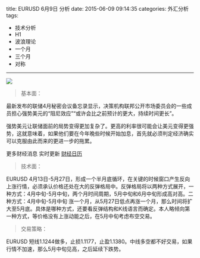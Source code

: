 title: EURUSD 6月9日 分析
date: 2015-06-09 09:14:35
categories: 外汇分析
tags:
- 技术分析
- H1
- 波浪理论
- 一个月
- 三个月
- 对称
---
![](http://eurusd.qiniudn.com/80.png)

>基本面：

最新发布的联储4月秘密会议备忘录显示，决策机构联邦公开市场委员会的一些成员担心强势美元的“阻尼效应”“或许会比之前预计的更大，持续时间更长”。

强势美元让联储面前的局势变得更加复杂了。更高的利率很可能会让美元变得更强势，这就意味着，如果他们要在今年晚些时候开始加息，首先就必须判定经济确实可以克服由此而来的更进一步的拖累。

更多财经消息 实时更新 [财经日历](http://eurusd.cn/rl/)

>技术面：

EURUSD 4月13日-5月27日，形成一个半月底循环，在关键的时候窗口产生反向上涨行情，必须承认价格还处在大的反弹格局中。反弹格局将以两种方式展开，一种方式：4月中旬-5月中旬，两个月时间周期，5月中旬和6月中旬形成高对高。二种方式：4月中旬-5月中旬 涨一个月，从5月27日低点再涨一个月，那么时间将扩大至5月底。具体是哪种方式，还要看反弹结构和K线语言而确定。本人略倾向第一种方式，等价格没有上涨动能之后，在5月中旬考虑布空交易。

>交易策略：

EURUSD 短线1.1244做多，止损1.1177，止盈1.1380。中线多空都不好交易，如果行情不加速，那么5月中旬见高，之后延续下跌势。





